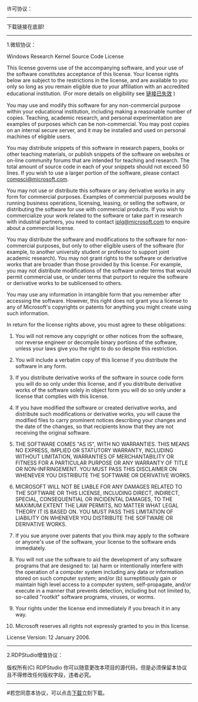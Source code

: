 许可协议：

----------

下载链接在底部!

----------


1.微软协议：

Windows Research Kernel Source Code License 

This license governs use of the accompanying software, and your use of
the software constitutes acceptance of this license.  Your license rights
below are subject to the restrictions in the license, and are available
to you only so long as you remain eligible due to your affiliation with
an accredited educational institution. (For more details on eligibility
see [链接已失效][2] )

You may use and modify this software for any non-commercial purpose within
your educational institution, including making a reasonable number of copies.
Teaching, academic research, and personal experimentation are examples
of purposes which can be non-commercial. You may post copies
on an internal secure server, and it may be installed and used
on personal machines of eligible users.  

You may distribute snippets of this software in research papers, books or
other teaching materials, or publish snippets of the software on websites
or on-line community forums that are intended for teaching and research.
The total amount of source code in each of your snippets should
not exceed 50 lines.  If you wish to use a larger portion
of the software, please contact compsci@microsoft.com.

You may not use or distribute this software or any derivative works
in any form for commercial purposes. Examples of commercial purposes
would be running business operations, licensing, leasing, or selling
the software, or distributing the software for use with commercial products.
If you wish to commercialize your work related to the software or take part
in research with industrial partners, you need to contact iplg@microsoft.com
to enquire about a commercial license. 

You may distribute the software and modifications to the software for
non-commercial purposes, but only to other eligible users of the software
(for example, to another university student or professor to support joint
academic research).  You may not grant rights to the software or derivative
works that are broader than those provided by this license. For example,
you may not distribute modifications of the software under terms that would
permit commercial use, or under terms that purport to require the software
or derivative works to be sublicensed to others.

You may use any information in intangible form that you remember after
accessing the software. However, this right does not grant you a license
to any of Microsoft's copyrights or patents for anything you might create
using such information.  

In return for the license rights above, you must agree to these obligations: 

1.  You will not remove any copyright or other notices from the software,
nor reverse engineer or decompile binary portions of the software,
unless your laws give you the right to do so despite this restriction.

2.  You will include a verbatim copy of this license if you distribute
the software in any form.

3.  If you distribute derivative works of the software in source code form
you will do so only under this license, and if you distribute derivative
works of the software solely in object form you will do so only under
a license that complies with this license.

4.  If you have modified the software or created derivative works,
and distribute such modifications or derivative works, you will cause
the modified files to carry prominent notices describing your changes and
the date of the changes, so that recipients know that they are not receiving
the original software.

5.  THE SOFTWARE COMES "AS IS", WITH NO WARRANTIES. THIS MEANS NO EXPRESS,
IMPLIED OR STATUTORY WARRANTY, INCLUDING WITHOUT LIMITATION, WARRANTIES
OF MERCHANTABILITY OR FITNESS FOR A PARTICULAR PURPOSE OR ANY WARRANTY
OF TITLE OR NON-INFRINGEMENT. YOU MUST PASS THIS DISCLAIMER ON WHENEVER
YOU DISTRIBUTE THE SOFTWARE OR DERIVATIVE WORKS.

6.  MICROSOFT WILL NOT BE LIABLE FOR ANY DAMAGES RELATED TO THE SOFTWARE
OR THIS LICENSE, INCLUDING DIRECT, INDIRECT, SPECIAL, CONSEQUENTIAL
OR INCIDENTAL DAMAGES, TO THE MAXIMUM EXTENT THE LAW PERMITS, NO MATTER
WHAT LEGAL THEORY IT IS BASED ON. YOU MUST PASS THIS LIMITATION OF LIABILITY
ON WHENEVER YOU DISTRIBUTE THE SOFTWARE OR DERIVATIVE WORKS.

7.  If you sue anyone over patents that you think may apply to the software
or anyone's use of the software, your license to the software ends immediately.

8.  You will not use the software to aid the development of any software
programs that are designed to: (a) harm or intentionally interfere with
the operation of a computer system including any data or information stored
on such computer system; and/or (b) surreptitiously gain or maintain high level
access to a computer system, self-propagate, and/or execute in a manner that
prevents detection, including but not limited to, so-called "rootkit"
software programs, viruses, or worms.

9.  Your rights under the license end immediately if you breach it in any way.

10. Microsoft reserves all rights not expressly granted to you in this license.


License Version: 12 January 2006.


----------


2.RDPStudio增值协议：

版权所有(C) RDPStudio
你可以随意更改本项目的源代码，但是必须保留本协议且不得修改任何版权字段，违者必究。

----------
#若您同意本协议，可以点击[下载][1]立刻下载。

  [1]: https://c-t.work/s/588bdf52986c4e
  [2]: http://www.microsoft.com/resources/sharedsource/Licensing/WindowsAcademic.mspx
